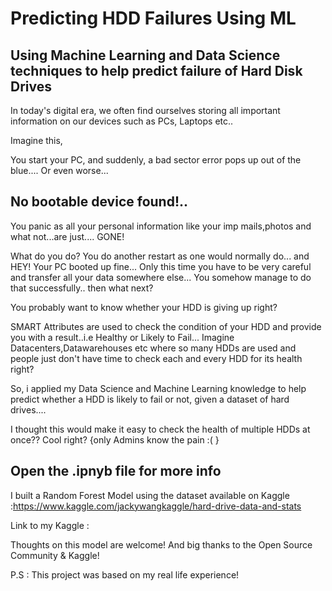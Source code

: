 # Predicting HDD Failures Using ML
## Using Machine Learning and Data Science techniques to help predict failure of Hard Disk Drives

In today's digital era, we often find ourselves storing all important information on our devices such as PCs, Laptops etc..  

Imagine this,

You start your PC, and suddenly, a bad sector error pops up out of the blue.... Or even worse... 
## No bootable device found!..
You panic as all your personal information like your imp mails,photos and what not...are just.... GONE!

What do you do?
You do another restart as one would normally do... and HEY!
Your PC booted up fine... Only this time you have to be very careful and transfer all your data somewhere else...
You somehow manage to do that successfully.. then what next?

You probably want to know whether your HDD is giving up right?

SMART Attributes are used to check the condition of your HDD and provide you with a result..i.e
Healthy or Likely to Fail...
 Imagine Datacenters,Datawarehouses etc where so many HDDs are used and people just don't have time to check each and every HDD for its health right?
 
 So, i applied my Data Science and Machine Learning knowledge to help predict whether a HDD is likely to fail or not, given a dataset of hard drives....
 
I thought this would make it easy to check the health of multiple HDDs at once?? Cool right? {only Admins know the pain :( }

## Open the .ipnyb file for more info 

I built a Random Forest Model using the dataset available on Kaggle :https://www.kaggle.com/jackywangkaggle/hard-drive-data-and-stats

Link to my Kaggle :

Thoughts on this model are welcome! And big thanks to the Open Source Community & Kaggle! 

P.S : This project was based on my real life experience!



